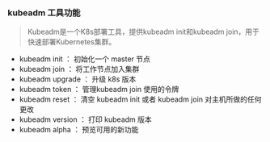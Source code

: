 ### kubeadm 工具功能

> Kubeadm是一个K8s部署工具，提供kubeadm init和kubeadm join，用于快速部署Kubernetes集群。



- kubeadm init ： 初始化一个 master 节点
- kubeadm join ： 将工作节点加入集群
- kubeadm upgrade ： 升级 k8s 版本
- kubeadm token ： 管理kubeadm join 使用的令牌
- kubeadm reset ： 清空 kubeadm init 或者 kubeadm join 对主机所做的任何更改
- kubeadm version ： 打印 kubeadm 版本
- kubeadm alpha ： 预览可用的新功能

